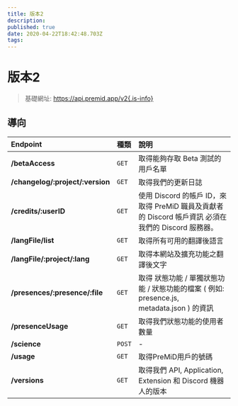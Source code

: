 ```yaml
---
title: 版本2
description:
published: true
date: 2020-04-22T18:42:48.703Z
tags:
---
```


# 版本2

> 基礎網址: https://api.premid.app/v2{.is-info}


## 導向

<table>
  <thead>
    <tr>
      <th style="text-align:left">Endpoint</th>
      <th style="text-align:left">種類</th>
      <th style="text-align:left">說明</th>
    </tr>
  </thead>
  <tbody>
    <tr>
      <td style="text-align:left"><b>/betaAccess</b>
      </td>
      <td style="text-align:left"><code>GET</code></td>
      <td style="text-align:left">取得能夠存取 Beta 測試的用戶名單</td>
    </tr>
    <tr>
      <td style="text-align:left"><b>/changelog/:project/:version</b>
      </td>
      <td style="text-align:left"><code>GET</code></td>
      <td style="text-align:left">取得我們的更新日誌</td>
    </tr>
    <tr>
      <td style="text-align:left"><b>/credits/:userID</b>
      </td>
      <td style="text-align:left"><code>GET</code></td>
      <td style="text-align:left">使用 Discord 的帳戶 ID，來取得 PreMiD 職員及貢獻者的 Discord 帳戶資訊 必須在我們的 Discord 服務器。</td>
    </tr>
    <tr>
      <td style="text-align:left"><b>/langFile/list</b>
      </td>
      <td style="text-align:left"><code>GET</code></td>
      <td style="text-align:left">取得所有可用的翻譯後語言</td>
    </tr>
    <tr>
      <td style="text-align:left"><b>/langFile/:project/:lang</b>
      </td>
      <td style="text-align:left"><code>GET</code></td>
      <td style="text-align:left">取得本網站及擴充功能之翻譯後文字</td>
    </tr>
    <tr>
      <td style="text-align:left"><b>/presences/:presence/:file</b>
      </td>
      <td style="text-align:left"><code>GET</code></td>
      <td style="text-align:left">取得 狀態功能 / 單獨狀態功能 / 狀態功能的檔案 ( 例如: presence.js, metadata.json ) 的資訊</td>
    </tr>
    <tr>
      <td style="text-align:left"><b>/presenceUsage</b>
      </td>
      <td style="text-align:left"><code>GET</code></td>
      <td style="text-align:left">取得我們狀態功能的使用者數量</td>
    </tr>
    <tr>
      <td style="text-align:left"><b>/science</b>
      </td>
      <td style="text-align:left"><code>POST</code></td>
      <td style="text-align:left">-</td>
    </tr>
    <tr>
      <td style="text-align:left"><b>/usage</b>
      </td>
      <td style="text-align:left"><code>GET</code></td>
      <td style="text-align:left">取得PreMiD用戶的號碼</td>
    </tr>
    <tr>
      <td style="text-align:left"><b>/versions</b>
      </td>
      <td style="text-align:left"><code>GET</code></td>
      <td style="text-align:left">取得我們 API, Application, Extension 和 Discord 機器人的版本</td>
    </tr>
  </tbody>
</table>


